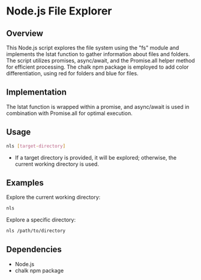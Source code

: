 
# Node.js File Explorer

## Overview

This Node.js script explores the file system using the "fs" module and implements the lstat function to gather information about files and folders. The script utilizes promises, async/await, and the Promise.all helper method for efficient processing. The chalk npm package is employed to add color differentiation, using red for folders and blue for files.

## Implementation

The lstat function is wrapped within a promise, and async/await is used in combination with Promise.all for optimal execution.

## Usage

```bash
nls [target-directory]
```

- If a target directory is provided, it will be explored; otherwise, the current working directory is used.

## Examples

Explore the current working directory:

```bash
nls
```

Explore a specific directory:

```bash
nls /path/to/directory
```

## Dependencies

- Node.js
- chalk npm package
